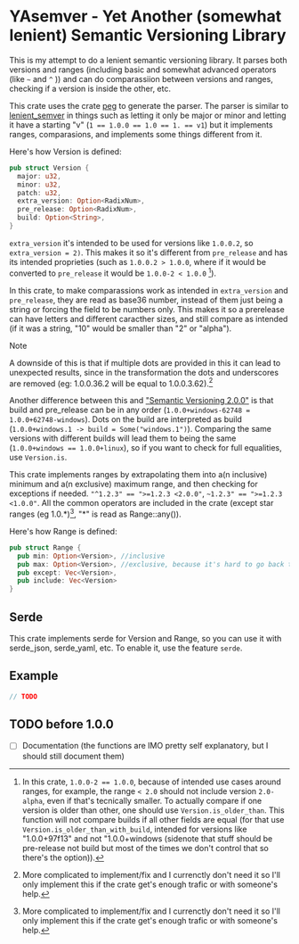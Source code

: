 # YAsemver - Yet Another (somewhat lenient) Semantic Versioning Library

This is my attempt to do a lenient semantic versioning library. It parses both versions and ranges (including basic and somewhat advanced operators (like `~` and `^` )) and can do comparassiion between versions and ranges, checking if a version is inside the other, etc. 

This crate uses the crate [peg](https://crates.io/crates/peg) to generate the parser. The parser is similar to [lenient_semver](https://crates.io/crates/lenient_semver) in things such as letting it only be major or minor and letting it have a starting "v" (`1 == 1.0.0 == 1.0 == 1. == v1`) but it implements ranges, comparasions, and implements some things different from it.

Here's how Version is defined:

```rust
pub struct Version {
  major: u32,
  minor: u32,
  patch: u32,
  extra_version: Option<RadixNum>,
  pre_release: Option<RadixNum>,
  build: Option<String>,
}
```

`extra_version` it's intended to be used for versions like `1.0.0.2`, so `extra_version = 2)`. This makes it so it's different from `pre_release` and has its intended proprieties (such as `1.0.0.2 > 1.0.0`, where if it would be converted to `pre_release` it would be `1.0.0-2 < 1.0.0` [^rangePre]).

[^rangePre]: In this crate, `1.0.0-2 == 1.0.0`, because of intended use cases around ranges, for example, the range `< 2.0` should not include version `2.0-alpha`, even if that's tecnically smaller. To actually compare if one version is older than other, one should use `Version.is_older_than`. This function will not compare builds if all other fields are equal (for that use `Version.is_older_than_with_build`, intended for versions like "1.0.0+97f13" and not "1.0.0+windows (sidenote that stuff should be pre-release not build but most of the times we don't control that so there's the option)).

In this crate, to make comparassions work as intended in `extra_version` and `pre_release`, they are read as base36 number, instead of them just being a string or forcing the field to be numbers only. This makes it so a prerelease can have letters and different caracther sizes, and still compare as intended (if it was a string, "10" would be smaller than "2" or "alpha").

> [!NOTE]
> A downside of this is that if multiple dots are provided in this it can lead to unexpected results, since in the transformation the dots and underscores are removed (eg: 1.0.0.36.2 will be equal to 1.0.0.3.62).[^comp]

Another difference between this and ["Semantic Versioning 2.0.0"](https://semver.org/#semantic-versioning-200) is that build and pre_release can be in any order (`1.0.0+windows-62748 = 1.0.0+62748-windows`). Dots on the build are interpreted as build (`1.0.0+windows.1 -> build = Some("windows.1")`). Comparing the same versions with different builds will lead them to being the same (`1.0.0+windows == 1.0.0+linux`), so if you want to check for full equalities, use `Version.is`.

This crate implements ranges by extrapolating them into a(n inclusive) minimum and a(n exclusive) maximum range, and then checking for exceptions if needed. `"^1.2.3" == ">=1.2.3 <2.0.0"`, `~1.2.3" == ">=1.2.3 <1.0.0"`. All the common operators are included in the crate (except star ranges (eg 1.0.\*)[^comp], "*" is read as Range::any()).

Here's how Range is defined:
```rust
pub struct Range { 
  pub min: Option<Version>, //inclusive
  pub max: Option<Version>, //exclusive, because it's hard to go back to the previous version
  pub except: Vec<Version>, 
  pub include: Vec<Version>
}
```

[^comp]: More complicated to implement/fix and I currenctly don't need it so I'll only implement this if the crate get's enough trafic or with someone's help.

## Serde

This crate implements serde for Version and Range, so you can use it with serde_json, serde_yaml, etc. To enable it, use the feature `serde`.

## Example

```rust
// TODO

```


## TODO before 1.0.0

- [ ] Documentation (the functions are IMO pretty self explanatory, but I should still document them)